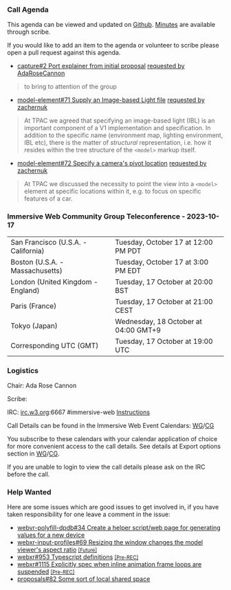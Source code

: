 ### Call Agenda

This agenda can be viewed and updated on [Github](https://github.com/immersive-web/administrivia/blob/main/meetings/cg/2023-10-17-Immersive_Web_Community_Group_Teleconference-agenda.md). [Minutes](https://www.w3.org/2023/10/17-immersive-web-minutes.html) are available through scribe.

If you would like to add an item to the agenda or volunteer to scribe please open a pull request against this agenda.

* [capture#2 Port explainer from initial proposal](https://github.com/immersive-web/capture/pull/2) [requested by AdaRoseCannon](https://github.com/immersive-web/capture/pull/2#issuecomment-1743404009)
> to bring to attention of the group

* [model-element#71 Supply an Image-based Light file](https://github.com/immersive-web/model-element/issues/71) [requested by zachernuk](https://github.com/immersive-web/model-element/issues/71#issuecomment-1765096806)
> At TPAC we agreed that specifying an image-based light (IBL) is an important component of a V1 implementation and specification. In addition to the specific name (environment map, lighting environment, IBL etc), there is the matter of _structural_ representation, i.e. how it  resides within the tree structure of the `<model>` markup itself.
 >

* [model-element#72 Specify a camera's pivot location](https://github.com/immersive-web/model-element/issues/72) [requested by zachernuk](https://github.com/immersive-web/model-element/issues/72#issuecomment-1765096452)
> At TPAC we discussed the necessity to point the view into a `<model>` element at specific locations within it, e.g. to focus on specific features of a car. 
 >

### Immersive Web Community Group Teleconference - 2023-10-17

<table>
<tr><td> San Francisco (U.S.A. - California) <td> Tuesday, October 17 at 12:00 PM PDT
<tr><td> Boston (U.S.A. - Massachusetts) <td> Tuesday, October 17 at 3:00 PM EDT
<tr><td> London (United Kingdom - England) <td> Tuesday, 17 October at 20:00 BST
<tr><td> Paris (France) <td> Tuesday, 17 October at 21:00 CEST
<tr><td> Tokyo (Japan) <td> Wednesday, 18 October at 04:00 GMT+9
<tr><td> Corresponding UTC (GMT) <td> Tuesday, 17 October at 19:00 UTC
</table>

### Logistics

Chair: Ada Rose Cannon

Scribe:

IRC: [irc.w3.org](https://irc.w3.org/):6667 #immersive-web [Instructions](https://github.com/immersive-web/administrivia/blob/main/IRC.md)

Call Details can be found in the Immersive Web Event Calendars: [WG](https://www.w3.org/groups/wg/immersive-web/calendar/)/[CG](https://www.w3.org/groups/cg/immersive-web/calendar/)

You subscribe to these calendars with your calendar application of choice for more convenient access to the call details. See details at Export options section in [WG](https://www.w3.org/groups/wg/immersive-web/calendar/#export)/[CG](https://www.w3.org/groups/cg/immersive-web/calendar/#export).

If you are unable to login to view the call details please ask on the IRC before the call.

### Help Wanted

Here are some issues which are good issues to get involved in, if you have taken responsibility for one leave a comment in the issue:

- [webvr-polyfill-dpdb#34 Create a helper script/web page for generating values for a new device](https://github.com/immersive-web/webvr-polyfill-dpdb/issues/34)
- [webxr-input-profiles#69 Resizing the window changes the model viewer's aspect ratio](https://github.com/immersive-web/webxr-input-profiles/issues/69) [<small>[Future]</small>](https://api.github.com/repos/immersive-web/webxr-input-profiles/milestones/4)
- [webxr#953 Typescript definitions](https://github.com/immersive-web/webxr/issues/953) [<small>[Pre-REC]</small>](https://api.github.com/repos/immersive-web/webxr/milestones/16)
- [webxr#1115 Explicitly spec when inline animation frame loops are suspended](https://github.com/immersive-web/webxr/issues/1115) [<small>[Pre-REC]</small>](https://api.github.com/repos/immersive-web/webxr/milestones/16)
- [proposals#82 Some sort of local shared space](https://github.com/immersive-web/proposals/issues/82)


              

